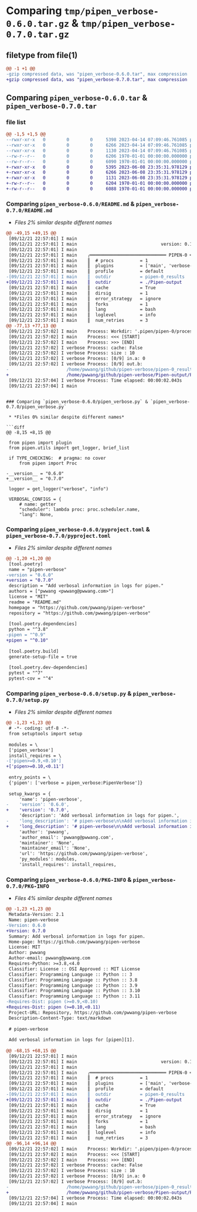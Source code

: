 # Comparing `tmp/pipen_verbose-0.6.0.tar.gz` & `tmp/pipen_verbose-0.7.0.tar.gz`

## filetype from file(1)

```diff
@@ -1 +1 @@
-gzip compressed data, was "pipen_verbose-0.6.0.tar", max compression
+gzip compressed data, was "pipen_verbose-0.7.0.tar", max compression
```

## Comparing `pipen_verbose-0.6.0.tar` & `pipen_verbose-0.7.0.tar`

### file list

```diff
@@ -1,5 +1,5 @@
--rwxr-xr-x   0        0        0     5398 2023-04-14 07:09:46.761085 pipen_verbose-0.6.0/README.md
--rwxr-xr-x   0        0        0     6266 2023-04-14 07:09:46.761085 pipen_verbose-0.6.0/pipen_verbose.py
--rwxr-xr-x   0        0        0     1130 2023-04-14 07:09:46.761085 pipen_verbose-0.6.0/pyproject.toml
--rw-r--r--   0        0        0     6206 1970-01-01 00:00:00.000000 pipen_verbose-0.6.0/setup.py
--rw-r--r--   0        0        0     6090 1970-01-01 00:00:00.000000 pipen_verbose-0.6.0/PKG-INFO
+-rwxr-xr-x   0        0        0     5395 2023-06-08 23:35:31.978129 pipen_verbose-0.7.0/README.md
+-rwxr-xr-x   0        0        0     6266 2023-06-08 23:35:31.978129 pipen_verbose-0.7.0/pipen_verbose.py
+-rwxr-xr-x   0        0        0     1131 2023-06-08 23:35:31.978129 pipen_verbose-0.7.0/pyproject.toml
+-rw-r--r--   0        0        0     6204 1970-01-01 00:00:00.000000 pipen_verbose-0.7.0/setup.py
+-rw-r--r--   0        0        0     6088 1970-01-01 00:00:00.000000 pipen_verbose-0.7.0/PKG-INFO
```

### Comparing `pipen_verbose-0.6.0/README.md` & `pipen_verbose-0.7.0/README.md`

 * *Files 2% similar despite different names*

```diff
@@ -49,15 +49,15 @@
 [09/12/21 22:57:01] I main
 [09/12/21 22:57:01] I main                                version: 0.1.0
 [09/12/21 22:57:01] I main
 [09/12/21 22:57:01] I main    ╭═════════════════════════════ PIPEN-0 ══════════════════════════════╮
 [09/12/21 22:57:01] I main    ║  # procs          = 1                                              ║
 [09/12/21 22:57:01] I main    ║  plugins          = ['main', 'verbose-0.0.1']                      ║
 [09/12/21 22:57:01] I main    ║  profile          = default                                        ║
-[09/12/21 22:57:01] I main    ║  outdir           = pipen-0_results                                ║
+[09/12/21 22:57:01] I main    ║  outdir           = ./Pipen-output                                 ║
 [09/12/21 22:57:01] I main    ║  cache            = True                                           ║
 [09/12/21 22:57:01] I main    ║  dirsig           = 1                                              ║
 [09/12/21 22:57:01] I main    ║  error_strategy   = ignore                                         ║
 [09/12/21 22:57:01] I main    ║  forks            = 1                                              ║
 [09/12/21 22:57:01] I main    ║  lang             = bash                                           ║
 [09/12/21 22:57:01] I main    ║  loglevel         = info                                           ║
 [09/12/21 22:57:01] I main    ║  num_retries      = 3                                              ║
@@ -77,13 +77,13 @@
 [09/12/21 22:57:02] I main    Process: Workdir: '.pipen/pipen-0/process'
 [09/12/21 22:57:02] I main    Process: <<< [START]
 [09/12/21 22:57:02] I main    Process: >>> [END]
 [09/12/21 22:57:02] I verbose Process: cache: False
 [09/12/21 22:57:02] I verbose Process: size : 10
 [09/12/21 22:57:02] I verbose Process: [0/9] in.a: 0
 [09/12/21 22:57:02] I verbose Process: [0/9] out.b:
-                      /home/pwwang/github/pipen-verbose/pipen-0_results/Process/0/a.txt
+                      /home/pwwang/github/pipen-verbose/Pipen-output/Process/0/a.txt
 [09/12/21 22:57:04] I verbose Process: Time elapsed: 00:00:02.043s
 [09/12/21 22:57:04] I main
 ```
 
 [1]: https://github.com/pwwang/pipen
```

### Comparing `pipen_verbose-0.6.0/pipen_verbose.py` & `pipen_verbose-0.7.0/pipen_verbose.py`

 * *Files 0% similar despite different names*

```diff
@@ -8,15 +8,15 @@
 
 from pipen import plugin
 from pipen.utils import get_logger, brief_list
 
 if TYPE_CHECKING:  # pragma: no cover
     from pipen import Proc
 
-__version__ = "0.6.0"
+__version__ = "0.7.0"
 
 logger = get_logger("verbose", "info")
 
 VERBOSAL_CONFIGS = {
     # name: getter
     "scheduler": lambda proc: proc.scheduler.name,
     "lang": None,
```

### Comparing `pipen_verbose-0.6.0/pyproject.toml` & `pipen_verbose-0.7.0/pyproject.toml`

 * *Files 2% similar despite different names*

```diff
@@ -1,20 +1,20 @@
 [tool.poetry]
 name = "pipen-verbose"
-version = "0.6.0"
+version = "0.7.0"
 description = "Add verbosal information in logs for pipen."
 authors = ["pwwang <pwwang@pwwang.com>"]
 license = "MIT"
 readme = "README.md"
 homepage = "https://github.com/pwwang/pipen-verbose"
 repository = "https://github.com/pwwang/pipen-verbose"
 
 [tool.poetry.dependencies]
 python = "^3.8"
-pipen = "^0.9"
+pipen = "^0.10"
 
 [tool.poetry.build]
 generate-setup-file = true
 
 [tool.poetry.dev-dependencies]
 pytest = "^7"
 pytest-cov = "^4"
```

### Comparing `pipen_verbose-0.6.0/setup.py` & `pipen_verbose-0.7.0/setup.py`

 * *Files 2% similar despite different names*

```diff
@@ -1,23 +1,23 @@
 # -*- coding: utf-8 -*-
 from setuptools import setup
 
 modules = \
 ['pipen_verbose']
 install_requires = \
-['pipen>=0.9,<0.10']
+['pipen>=0.10,<0.11']
 
 entry_points = \
 {'pipen': ['verbose = pipen_verbose:PipenVerbose']}
 
 setup_kwargs = {
     'name': 'pipen-verbose',
-    'version': '0.6.0',
+    'version': '0.7.0',
     'description': 'Add verbosal information in logs for pipen.',
-    'long_description': '# pipen-verbose\n\nAdd verbosal information in logs for [pipen][1].\n\n## Additional information\n\n- Following process properties if not `None` and different from pipeline-level configurations: `scheduler`, `lang`, `forks`, `cache`, `dirsig`, `size`, `template`\n- Ellapsed time for a process. Note that this is time ellapsed from process initialization to completion, no matter the jobs are cached or not, so this is not the real running time for the jobs.\n- Process `envs` if set.\n- Computed input data for processes.\n- The indices of failed jobs if any.\n- The stderr, paths to script, stdout file, stderr file, of the first failed jobs if any.\n- The input/output data of the first job.\n\n## Installation\n\n```\npip install -U pipen-verbose\n```\n\n## Enabling/Disabling the plugin\n\nThe plugin is registered via entrypoints. It\'s by default enabled. To disable it:\n`plugins=[..., "no:verbose"]`, or uninstall this plugin.\n\n## Usage\n\n`example.py`\n```python\nfrom pipen import Proc, Pipen\n\nclass Process(Proc):\n    input = \'a\'\n    input_data = range(10)\n    output = \'b:file:a.txt\'\n    cache = False\n    script = \'echo {{in.a}} > {{out.b}}\'\n\nPipen().run(Process)\n```\n\n```\n> python example.py\n[09/12/21 22:57:01] I main                   _____________________________________   __\n[09/12/21 22:57:01] I main                   ___  __ \\___  _/__  __ \\__  ____/__  | / /\n[09/12/21 22:57:01] I main                   __  /_/ /__  / __  /_/ /_  __/  __   |/ /\n[09/12/21 22:57:01] I main                   _  ____/__/ /  _  ____/_  /___  _  /|  /\n[09/12/21 22:57:01] I main                   /_/     /___/  /_/     /_____/  /_/ |_/\n[09/12/21 22:57:01] I main\n[09/12/21 22:57:01] I main                                version: 0.1.0\n[09/12/21 22:57:01] I main\n[09/12/21 22:57:01] I main    ╭═════════════════════════════ PIPEN-0 ══════════════════════════════╮\n[09/12/21 22:57:01] I main    ║  # procs          = 1                                              ║\n[09/12/21 22:57:01] I main    ║  plugins          = [\'main\', \'verbose-0.0.1\']                      ║\n[09/12/21 22:57:01] I main    ║  profile          = default                                        ║\n[09/12/21 22:57:01] I main    ║  outdir           = pipen-0_results                                ║\n[09/12/21 22:57:01] I main    ║  cache            = True                                           ║\n[09/12/21 22:57:01] I main    ║  dirsig           = 1                                              ║\n[09/12/21 22:57:01] I main    ║  error_strategy   = ignore                                         ║\n[09/12/21 22:57:01] I main    ║  forks            = 1                                              ║\n[09/12/21 22:57:01] I main    ║  lang             = bash                                           ║\n[09/12/21 22:57:01] I main    ║  loglevel         = info                                           ║\n[09/12/21 22:57:01] I main    ║  num_retries      = 3                                              ║\n[09/12/21 22:57:01] I main    ║  plugin_opts      = {}                                             ║\n[09/12/21 22:57:01] I main    ║  plugins          = None                                           ║\n[09/12/21 22:57:01] I main    ║  scheduler        = local                                          ║\n[09/12/21 22:57:01] I main    ║  scheduler_opts   = {}                                             ║\n[09/12/21 22:57:01] I main    ║  submission_batch = 8                                              ║\n[09/12/21 22:57:01] I main    ║  template         = liquid                                         ║\n[09/12/21 22:57:01] I main    ║  template_opts    = {}                                             ║\n[09/12/21 22:57:01] I main    ║  workdir          = ./.pipen                                       ║\n[09/12/21 22:57:01] I main    ╰════════════════════════════════════════════════════════════════════╯\n[09/12/21 22:57:02] I main\n[09/12/21 22:57:02] I main    ╭═════════════════════════════ Process ══════════════════════════════╮\n[09/12/21 22:57:02] I main    ║ Undescribed                                                        ║\n[09/12/21 22:57:02] I main    ╰════════════════════════════════════════════════════════════════════╯\n[09/12/21 22:57:02] I main    Process: Workdir: \'.pipen/pipen-0/process\'\n[09/12/21 22:57:02] I main    Process: <<< [START]\n[09/12/21 22:57:02] I main    Process: >>> [END]\n[09/12/21 22:57:02] I verbose Process: cache: False\n[09/12/21 22:57:02] I verbose Process: size : 10\n[09/12/21 22:57:02] I verbose Process: [0/9] in.a: 0\n[09/12/21 22:57:02] I verbose Process: [0/9] out.b:\n                      /home/pwwang/github/pipen-verbose/pipen-0_results/Process/0/a.txt\n[09/12/21 22:57:04] I verbose Process: Time elapsed: 00:00:02.043s\n[09/12/21 22:57:04] I main\n```\n\n[1]: https://github.com/pwwang/pipen\n',
+    'long_description': '# pipen-verbose\n\nAdd verbosal information in logs for [pipen][1].\n\n## Additional information\n\n- Following process properties if not `None` and different from pipeline-level configurations: `scheduler`, `lang`, `forks`, `cache`, `dirsig`, `size`, `template`\n- Ellapsed time for a process. Note that this is time ellapsed from process initialization to completion, no matter the jobs are cached or not, so this is not the real running time for the jobs.\n- Process `envs` if set.\n- Computed input data for processes.\n- The indices of failed jobs if any.\n- The stderr, paths to script, stdout file, stderr file, of the first failed jobs if any.\n- The input/output data of the first job.\n\n## Installation\n\n```\npip install -U pipen-verbose\n```\n\n## Enabling/Disabling the plugin\n\nThe plugin is registered via entrypoints. It\'s by default enabled. To disable it:\n`plugins=[..., "no:verbose"]`, or uninstall this plugin.\n\n## Usage\n\n`example.py`\n```python\nfrom pipen import Proc, Pipen\n\nclass Process(Proc):\n    input = \'a\'\n    input_data = range(10)\n    output = \'b:file:a.txt\'\n    cache = False\n    script = \'echo {{in.a}} > {{out.b}}\'\n\nPipen().run(Process)\n```\n\n```\n> python example.py\n[09/12/21 22:57:01] I main                   _____________________________________   __\n[09/12/21 22:57:01] I main                   ___  __ \\___  _/__  __ \\__  ____/__  | / /\n[09/12/21 22:57:01] I main                   __  /_/ /__  / __  /_/ /_  __/  __   |/ /\n[09/12/21 22:57:01] I main                   _  ____/__/ /  _  ____/_  /___  _  /|  /\n[09/12/21 22:57:01] I main                   /_/     /___/  /_/     /_____/  /_/ |_/\n[09/12/21 22:57:01] I main\n[09/12/21 22:57:01] I main                                version: 0.1.0\n[09/12/21 22:57:01] I main\n[09/12/21 22:57:01] I main    ╭═════════════════════════════ PIPEN-0 ══════════════════════════════╮\n[09/12/21 22:57:01] I main    ║  # procs          = 1                                              ║\n[09/12/21 22:57:01] I main    ║  plugins          = [\'main\', \'verbose-0.0.1\']                      ║\n[09/12/21 22:57:01] I main    ║  profile          = default                                        ║\n[09/12/21 22:57:01] I main    ║  outdir           = ./Pipen-output                                 ║\n[09/12/21 22:57:01] I main    ║  cache            = True                                           ║\n[09/12/21 22:57:01] I main    ║  dirsig           = 1                                              ║\n[09/12/21 22:57:01] I main    ║  error_strategy   = ignore                                         ║\n[09/12/21 22:57:01] I main    ║  forks            = 1                                              ║\n[09/12/21 22:57:01] I main    ║  lang             = bash                                           ║\n[09/12/21 22:57:01] I main    ║  loglevel         = info                                           ║\n[09/12/21 22:57:01] I main    ║  num_retries      = 3                                              ║\n[09/12/21 22:57:01] I main    ║  plugin_opts      = {}                                             ║\n[09/12/21 22:57:01] I main    ║  plugins          = None                                           ║\n[09/12/21 22:57:01] I main    ║  scheduler        = local                                          ║\n[09/12/21 22:57:01] I main    ║  scheduler_opts   = {}                                             ║\n[09/12/21 22:57:01] I main    ║  submission_batch = 8                                              ║\n[09/12/21 22:57:01] I main    ║  template         = liquid                                         ║\n[09/12/21 22:57:01] I main    ║  template_opts    = {}                                             ║\n[09/12/21 22:57:01] I main    ║  workdir          = ./.pipen                                       ║\n[09/12/21 22:57:01] I main    ╰════════════════════════════════════════════════════════════════════╯\n[09/12/21 22:57:02] I main\n[09/12/21 22:57:02] I main    ╭═════════════════════════════ Process ══════════════════════════════╮\n[09/12/21 22:57:02] I main    ║ Undescribed                                                        ║\n[09/12/21 22:57:02] I main    ╰════════════════════════════════════════════════════════════════════╯\n[09/12/21 22:57:02] I main    Process: Workdir: \'.pipen/pipen-0/process\'\n[09/12/21 22:57:02] I main    Process: <<< [START]\n[09/12/21 22:57:02] I main    Process: >>> [END]\n[09/12/21 22:57:02] I verbose Process: cache: False\n[09/12/21 22:57:02] I verbose Process: size : 10\n[09/12/21 22:57:02] I verbose Process: [0/9] in.a: 0\n[09/12/21 22:57:02] I verbose Process: [0/9] out.b:\n                      /home/pwwang/github/pipen-verbose/Pipen-output/Process/0/a.txt\n[09/12/21 22:57:04] I verbose Process: Time elapsed: 00:00:02.043s\n[09/12/21 22:57:04] I main\n```\n\n[1]: https://github.com/pwwang/pipen\n',
     'author': 'pwwang',
     'author_email': 'pwwang@pwwang.com',
     'maintainer': 'None',
     'maintainer_email': 'None',
     'url': 'https://github.com/pwwang/pipen-verbose',
     'py_modules': modules,
     'install_requires': install_requires,
```

### Comparing `pipen_verbose-0.6.0/PKG-INFO` & `pipen_verbose-0.7.0/PKG-INFO`

 * *Files 4% similar despite different names*

```diff
@@ -1,23 +1,23 @@
 Metadata-Version: 2.1
 Name: pipen-verbose
-Version: 0.6.0
+Version: 0.7.0
 Summary: Add verbosal information in logs for pipen.
 Home-page: https://github.com/pwwang/pipen-verbose
 License: MIT
 Author: pwwang
 Author-email: pwwang@pwwang.com
 Requires-Python: >=3.8,<4.0
 Classifier: License :: OSI Approved :: MIT License
 Classifier: Programming Language :: Python :: 3
 Classifier: Programming Language :: Python :: 3.8
 Classifier: Programming Language :: Python :: 3.9
 Classifier: Programming Language :: Python :: 3.10
 Classifier: Programming Language :: Python :: 3.11
-Requires-Dist: pipen (>=0.9,<0.10)
+Requires-Dist: pipen (>=0.10,<0.11)
 Project-URL: Repository, https://github.com/pwwang/pipen-verbose
 Description-Content-Type: text/markdown
 
 # pipen-verbose
 
 Add verbosal information in logs for [pipen][1].
 
@@ -68,15 +68,15 @@
 [09/12/21 22:57:01] I main
 [09/12/21 22:57:01] I main                                version: 0.1.0
 [09/12/21 22:57:01] I main
 [09/12/21 22:57:01] I main    ╭═════════════════════════════ PIPEN-0 ══════════════════════════════╮
 [09/12/21 22:57:01] I main    ║  # procs          = 1                                              ║
 [09/12/21 22:57:01] I main    ║  plugins          = ['main', 'verbose-0.0.1']                      ║
 [09/12/21 22:57:01] I main    ║  profile          = default                                        ║
-[09/12/21 22:57:01] I main    ║  outdir           = pipen-0_results                                ║
+[09/12/21 22:57:01] I main    ║  outdir           = ./Pipen-output                                 ║
 [09/12/21 22:57:01] I main    ║  cache            = True                                           ║
 [09/12/21 22:57:01] I main    ║  dirsig           = 1                                              ║
 [09/12/21 22:57:01] I main    ║  error_strategy   = ignore                                         ║
 [09/12/21 22:57:01] I main    ║  forks            = 1                                              ║
 [09/12/21 22:57:01] I main    ║  lang             = bash                                           ║
 [09/12/21 22:57:01] I main    ║  loglevel         = info                                           ║
 [09/12/21 22:57:01] I main    ║  num_retries      = 3                                              ║
@@ -96,14 +96,14 @@
 [09/12/21 22:57:02] I main    Process: Workdir: '.pipen/pipen-0/process'
 [09/12/21 22:57:02] I main    Process: <<< [START]
 [09/12/21 22:57:02] I main    Process: >>> [END]
 [09/12/21 22:57:02] I verbose Process: cache: False
 [09/12/21 22:57:02] I verbose Process: size : 10
 [09/12/21 22:57:02] I verbose Process: [0/9] in.a: 0
 [09/12/21 22:57:02] I verbose Process: [0/9] out.b:
-                      /home/pwwang/github/pipen-verbose/pipen-0_results/Process/0/a.txt
+                      /home/pwwang/github/pipen-verbose/Pipen-output/Process/0/a.txt
 [09/12/21 22:57:04] I verbose Process: Time elapsed: 00:00:02.043s
 [09/12/21 22:57:04] I main
 ```
 
 [1]: https://github.com/pwwang/pipen
```

